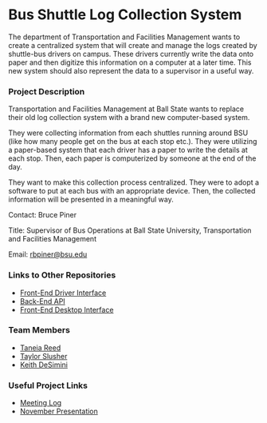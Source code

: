 # Bus Shuttle Log Collection System

The department of Transportation and Facilities Management wants to create a centralized system that will create and manage the logs created by shuttle-bus drivers on campus. These drivers currently write the data onto paper and then digitize this information on a computer at a later time. This new system should also represent the data to a supervisor in a useful way.

### Project Description

Transportation and Facilities Management at Ball State wants to replace their old log collection system with a brand new computer-based system.

They were collecting information from each shuttles running around BSU (like how many people get on the bus at each stop etc.). They were utilizing a paper-based system that each driver has a paper to write the details at each stop. Then, each paper is computerized by someone at the end of the day.

They want to make this collection process centralized. They were to adopt a software to put at each bus with an appropriate device. Then, the collected information will be presented in a meaningful way.

Contact: Bruce Piner

Title: Supervisor of Bus Operations at Ball State University, Transportation and Facilities Management

Email: rbpiner@bsu.edu

### Links to Other Repositories

* [Front-End Driver Interface](https://github.com/kdesimini/ShuttleLogCollectionSystemSourceCode/tree/Front-End)
* [Back-End API](https://github.com/kdesimini/ShuttleLogCollectionSystemAPI)
* [Front-End Desktop Interface](https://github.com/kdesimini/ShuttleLogCollectionSystemDesktopInterface)

### Team Members

* [Taneia Reed](mailto:trreed2@bsu.edu)
* [Taylor Slusher](mailto:twslusher@bsu.edu)
* [Keith DeSimini](mailto:kdesimini@bsu.edu)

### Useful Project Links

* [Meeting Log](https://github.com/kdesimini/Bus-Shuttle-Log-Collection-System/tree/master/Meeting_Log)
* [November Presentation](https://github.com/kdesimini/Bus-Shuttle-Log-Collection-System/tree/master/Team_Notes_and_Files/Nov_26th_Client_Meeting/Presentation_Nov.pptx)

